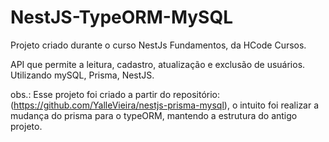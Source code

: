 # NestJS-TypeORM-MySQL

Projeto criado durante o curso NestJs Fundamentos, da HCode Cursos. 

API que permite a leitura, cadastro, atualização e exclusão de usuários. Utilizando mySQL, Prisma, NestJS.

obs.: Esse projeto foi criado a partir do repositório: (https://github.com/YalleVieira/nestjs-prisma-mysql), o intuito foi realizar a mudança do prisma para o typeORM, mantendo a estrutura do antigo projeto.


